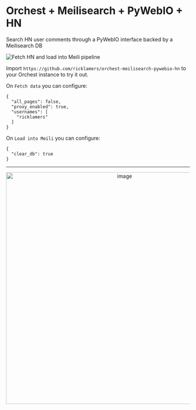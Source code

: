 # Orchest + Meilisearch + PyWebIO + HN

Search HN user comments through a PyWebIO interface backed by a Meilisearch DB

![Fetch HN and load into Meili pipeline](https://pviz.orchest.io/?pipeline=https://github.com/ricklamers/orchest-meilisearch-pywebio-hn/blob/master/load_and_search.orchest)

Import `https://github.com/ricklamers/orchest-meilisearch-pywebio-hn` to your Orchest instance to try it out.

On `Fetch data` you can configure:

```
{
  "all_pages": false,
  "proxy_enabled": true,
  "usernames": [
    "ricklamers"
  ]
}
```

On `Load into Meili` you can configure:
```
{
  "clear_db": true
}
```

<hr />

<div align="center"><a target="_blank" href="https://www.tella.tv/video/ckxgcilet007w09ia0kei2z0z/view"><img width="634" alt="image" src="https://user-images.githubusercontent.com/1309307/146969144-77cf54e9-8a9c-4d02-9f95-c49bb1d10eb0.png"></a></div>
